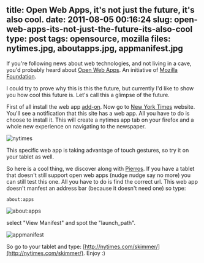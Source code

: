 title: Open Web Apps, it's not just the future, it's also cool.
date: 2011-08-05 00:16:24
slug: open-web-apps-its-not-just-the-future-its-also-cool
type: post
tags: opensource, mozilla
files: nytimes.jpg, aboutapps.jpg, appmanifest.jpg
---

If you're following news about web technologies, and not living in a cave, you'd probably heard about [Open Web Apps](https://apps.mozillalabs.com/). An initiative of [Mozilla Foundation](https://www.mozilla.org/).

I could try to prove why this is this the future, but currently I'd like to show you how cool this future is. Let's call this a glimpse of the future.

First of all install the web app [add-on](https://people.mozilla.com/~anarayanan/openwebapps_bundle_0.3.xpi). Now go to [New York Times](https://www.nytimes.com/) website. You'll see a notification that this site has a web app. All you have to do is choose to install it. This will create a nytimes app tab on your firefox and a whole new experience on navigating to the newspaper.

![nytimes](nytimes.jpg)

This specific web app is taking advantage of touch gestures, so try it on your tablet as well.

So here is a cool thing, we discover along with [Pierros](http://pierros.papadeas.gr/). If you have a tablet that doesn't still support open web apps (nudge nudge say no more) you can still test this one. All you have to do is find the correct url. This web app doesn't manfest an address bar (because it doesn't need one) so type:

`about:apps`

![about:apps](aboutapps.jpg)

select "View Manifest" and spot the "launch_path".

![appmanifest](appmanifest.jpg)

So go to your tablet and type: [http://nytimes.com/skimmer/](http://nytimes.com/skimmer/). Enjoy :)
